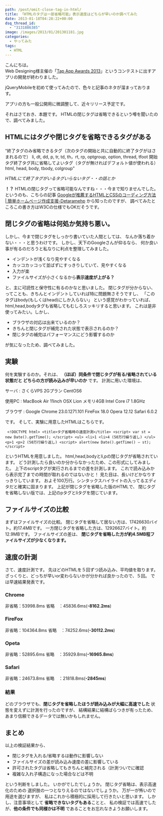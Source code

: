```yaml
---
path: /post/omit-close-tag-in-html/
title: 「HTMLのタグは一部省略可能」表示速度はどちらが早いのか調べてみた
date: 2013-01-18T04:28:22+00:00
dsq_thread_id:
  - "3131886385"
image: /images/2013/01/201301181.jpg
categories:
  - やってみた
tags:
  - HTML
---
```

<section id="intro"> 

こんにちは。  
Web Designing様主催の「<a href="http://book.mycom.co.jp/special/tapapp/" target="_blank">Tap App Awards 2013</a>」というコンテストに出すアプリの開発が終わりました。
  
jQueryMobileを初めて使ってみたので、色々と記事のネタが溜まっております。
  
アプリの方も一般公開用に微調整して、近々リリース予定です。
  

それはさておき、本題です。 HTMLの閉じタグは省略できるという噂を聞いたので、調べてみました。</section> 

<!--more-->

<section id="research"> 

## HTMLにはタグや閉じタグを省略できるタグがある<figure> <blockqupte> 

<q>終了タグのみ省略できるタグ（次のタグの開始と共に自動的に終了タグがはさまれるので） li, dt, dd, p, tr, td, th，rt, rp, optgroup, option, thread, tfoot 開始タグ終了タグ共に省略してよいタグ（タグが無ければデフォルト値が使われる） html, head, body, tbody, colgroup</q> </blockqupte> <figcaption> <cite><span class="removed_link" title="http://victreal.com/Junk/htmlTag/">HTMLにて終了タグがいるタグいらないタグ・・の話とか</span></cite> </figcaption> </figure> 

**！？** HTMLの閉じタグって省略可能なんですね・・・今まで知りませんでした。 というのも、こちらの記事 <a href="http://detarame.moo.jp/2012/08/07/google%E3%81%8C%E6%8E%A8%E8%96%A6%E3%81%99%E3%82%8Bhtml%E3%81%A8css%E3%81%AE%E3%82%B3%E3%83%BC%E3%83%87%E3%82%A3%E3%83%B3%E3%82%B0%E6%96%B9%E6%B3%95/" target="_blank">Googleが推薦するHTMLとCSSのコーディング方法 | 簡単ホームページ作成支援-Detaramehp</a> から知ったのですが、 調べてみたところこの書き方はW3Cの仕様でもOKだそうです。</section> <section id="feel"> 

閉じタグの省略は何処か気持ち悪い。
----------------------------------------

しかし、今まで閉じタグをしっかり書いていた人間としては、 なんか落ち着かない・・・と思うわけです。 しかし、天下のGoogleさんが仰るなら、 何か良い事が有るのだろうと私なりに利点を整理してみました。

  * インデントが浅くなり見やすくなる
  * カッコカッコって並ばずにすっきりしていて、見やすくなる
  * 入力が楽
  * ファイルサイズが小さくなるから**表示速度が上がる？**

と、主に可読性と保守性に有るのかなと思いました。 閉じタグが分からない、ってことも、きちんとインデントしていれば特に問題無さそうですし、 「このタグはbody(もしくはhead)にしか入らない」 という感覚がわかっていれば、 html,head,bodyタグも省略してもむしろスッキリすると思います。 これは是非使ってみたい。しかし、

  * ブラウザの対応は出来ているのか？
  * きちんと閉じタグが補完された状態で表示されるのか？
  * 閉じタグの補完はパフォーマンスにどう影響するのか

が気になったため、調べてみました。</section> <section id="test"> 

実験
----------------------------------------

何を実験するのか。それは、 **（ほぼ）同条件で閉じタグが有る/省略されている状態だと どちらの方が読み込みが早いのか** です。 計測に用いた環境は、

サーバ
:   さくらVPS 2Gプラン CentOS6

使用PC
:   MacBook Air 11inch OSX Lion メモリ4GB Intel Core i7 1.8GHz

ブラウザ
:   Google Chrome 23.0.1271.101 FireFox 18.0 Opera 12.12 Safari 6.0.2

です。 そして、実験に用意したHTMLはこちらです。  

```markup
 <!DOCTYPE html> <title>タグ省略時の速度計測</title> <script> var st = new Date().getTime(); </script> <ul> <li>1 <li>4 (50万行繰り返し) </ul> <p>1 <p>2 (50万行繰り返し) <script> alert(new Date().getTime() – st); </script> 
```

 というHTMLを用意しました。 html,head,bodyとli,pの閉じタグが省略されています。 どう計測したら良いのか分からなかったため、この形式にしてみました。 上下のscriptタグが実行されるまでの差を計測します。 これで読み込みから表示完了までの時間が取れるのではないかと！ 見た目は、長いけどかなりすっきりしています。 およそ100万行。シンタックスハイライトの入ってるエディタだと確実に固まります。 上記が閉じタグを省略した版のHTMLで、 閉じタグを省略しない版では、上記のpタグとliタグを閉じています。 </section> <section id="step1"> 

ファイルサイズの比較
----------------------------------------

まずはファイルサイズの比較。 閉じタグを省略して居ない方は、17426630バイト。約17.4MBです。 一方閉じタグを省略した方は、12926627バイト。約12.9MBです。 ファイルサイズの差は、 **閉じタグを省略した方が約4.5MB程ファイルサイズが少なくなります。** </section> <section id=""> 

速度の計測
----------------------------------------

さて、速度計測です。 先ほどのHTMLを５回ずつ読み込み、平均値を取ります。 ざっくりと、どっちが早いor変わらないかが分かれば良かったので、５回。 では早速結果発表です。 

### Chrome

非省略：53998.8ms 省略　：45836.6ms(**-8162.2ms**)

### FireFox

非省略：104364.8ms 省略　：74252.6ms(**-30112.2ms**)

### Opeta

非省略：52895.6ms 省略　：35929.8ms(**-16965.8ms**)

### Safari

非省略：24673.8ms 省略　：21818.8ms(**-2845ms**)

### 結果

どのブラウザでも、**閉じタグを省略したほうが読み込みが大幅に高速でした** 状態を変えずに計測を行ったのですが、 結構結果に結構ばらつきが有ったため、あまり信頼できるデータでは無いかもしれません。</section> <section id="outro"> 

まとめ
----------------------------------------

以上の検証結果から、

  * 閉じタグを入れる/省略するは動作に影響しない
  * ファイルサイズの差が読み込み速度の差に影響している
  * 許可されたタグは省略してもきちんと補完される（計測ついでに確認
  * 複雑な入れ子構造になった場合などは不明

という判断をしました。 いかがでしたでしょうか。 閉じタグ省略は、表示高速化のための 選択肢の一つとなりえるのではないでしょうか。 万が一が怖いので用途を選びますが、 私はこれから積極的に採用して行きたいと思います。 しかし、注意事項として **省略できないタグもある**ことと、 私の検証では高速でしたが、**他の条件でも同様かは不明** であることをお忘れなきようお願いします。</section> 

<div style="font-size:0px;height:0px;line-height:0px;margin:0;padding:0;clear:both">
</div>